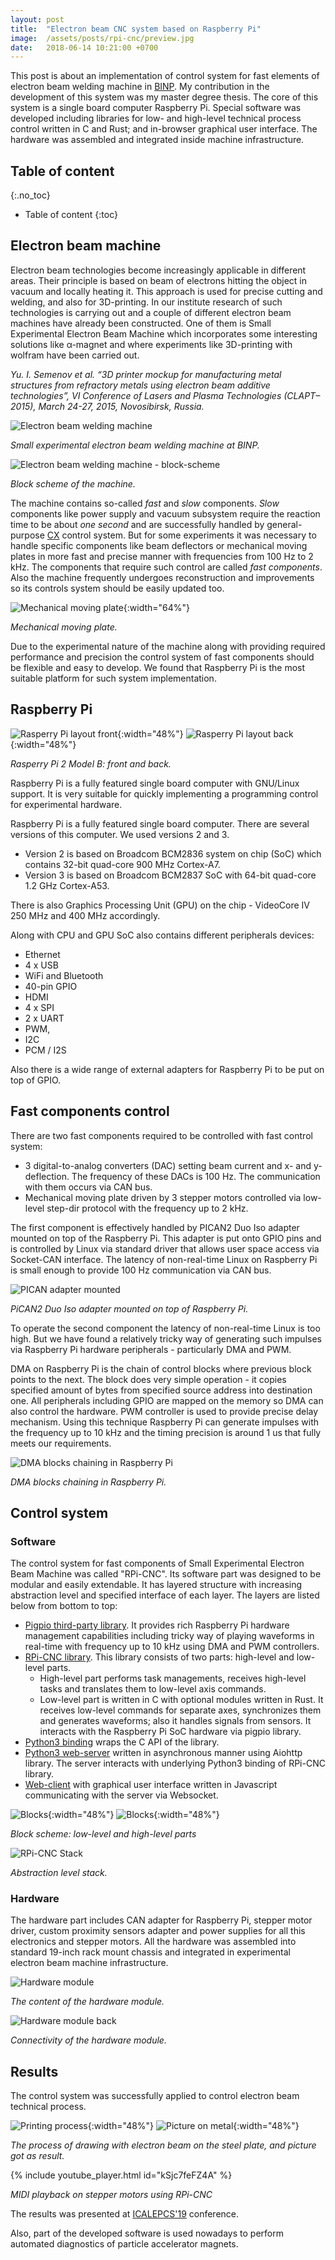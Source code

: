 ```yaml
---
layout: post
title:  "Electron beam CNC system based on Raspberry Pi"
image:  /assets/posts/rpi-cnc/preview.jpg
date:   2018-06-14 10:21:00 +0700
---
```


This post is about an implementation of control system for fast elements of electron beam welding machine in [BINP](http://www.inp.nsk.su/budker-institute-of-nuclear-physics). My contribution in the development of this system was my master degree thesis. The core of this system is a single board computer Raspberry Pi. Special software was developed including libraries for low- and high-level technical process control written in C and Rust; and in-browser graphical user interface. The hardware was assembled and integrated inside machine infrastructure.

## Table of content
{:.no_toc}

+ Table of content
{:toc}

## Electron beam machine

Electron beam technologies become increasingly applicable in different areas. Their principle is based on beam of electrons hitting the object in vacuum and locally heating it. This approach is used for precise cutting and welding, and also for 3D-printing. In our institute research of such technologies is carrying out and a couple of different electron beam machines have already been constructed. One of them is Small Experimental Electron Beam Machine which incorporates some interesting solutions like α-magnet and where experiments like 3D-printing with wolfram have been carried out.

*Yu. I. Semenov et al. “3D printer mockup for manufacturing metal structures from refractory metals using electron beam additive technologies”, VI Conference of Lasers and Plasma Technologies (CLAPT–2015), March 24-27, 2015, Novosibirsk, Russia.*

![Electron beam welding machine](/assets/posts/rpi-cnc/electron-beam-machine.jpg)

*Small experimental electron beam welding machine at BINP.*

![Electron beam welding machine - block-scheme](/assets/posts/rpi-cnc/weld_scheme.svg)

*Block scheme of the machine.*

The machine contains so-called *fast* and *slow* components. *Slow* components like power supply and vacuum subsystem require the reaction time to be about *one second* and are successfully handled by general-purpose [CX](http://www.inp.nsk.su/~bolkhov/tmp/WEPGF093.20151006.pdf) control system. But for some experiments it was necessary to handle specific components like beam deflectors or mechanical moving plates in more fast and precise manner with frequencies from 100 Hz to 2 kHz. The components that require such control are called *fast components*. Also the machine frequently undergoes reconstruction and improvements so its controls system should be easily updated too.

![Mechanical moving plate](/assets/posts/rpi-cnc/axes.jpg){:width="64%"}

*Mechanical moving plate.*

Due to the experimental nature of the machine along with providing required performance and precision the control system of fast components should be flexible and easy to develop. We found that Raspberry Pi is the most suitable platform for such system implementation.

## Raspberry Pi

![Rasperry Pi layout front](/assets/posts/rpi-cnc/rpi_layout_front.jpg){:width="48%"}
![Rasperry Pi layout back](/assets/posts/rpi-cnc/rpi_layout_back.jpg){:width="48%"}

*Rasperry Pi 2 Model B: front and back.*

Raspberry Pi is a fully featured single board computer with GNU/Linux support. It is very suitable for quickly implementing a programming control for experimental hardware.

Raspberry Pi is a fully featured single board computer. There are several versions of this computer. We used versions 2 and 3.
+ Version 2 is based on Broadcom BCM2836 system on chip (SoC) which contains 32-bit quad-core 900 MHz Cortex-A7.
+ Version 3 is based on Broadcom BCM2837 SoC with 64-bit quad-core 1.2 GHz Cortex-A53.

There is also Graphics Processing Unit (GPU) on the chip - VideoCore IV 250 MHz and 400 MHz accordingly.

Along with CPU and GPU SoC also contains different peripherals devices:

+ Ethernet
+ 4 x USB
+ WiFi and Bluetooth
+ 40-pin GPIO
+ HDMI
+ 4 x SPI
+ 2 x UART
+ PWM,
+ I2C
+ PCM / I2S

Also there is a wide range of external adapters for Raspberry Pi to be put on top of GPIO.

## Fast components control

There are two fast components required to be controlled with fast control system:

+ 3 digital-to-analog converters (DAC) setting beam current and x- and y-deflection. The frequency of these DACs is 100 Hz. The communication with them occurs via CAN bus.
+ Mechanical moving plate driven by 3 stepper motors controlled via low-level step-dir protocol with the frequency up to 2 kHz.

The first component is effectively handled by PICAN2 Duo Iso adapter mounted on top of the Raspberry Pi. This adapter is put onto GPIO pins and is controlled by Linux via standard driver that allows user space access via Socket-CAN interface. The latency of non-real-time Linux on Raspberry Pi is small enough to provide 100 Hz communication via CAN bus.

![PICAN adapter mounted](/assets/posts/rpi-cnc/pican_mounted.jpg)

*PiCAN2 Duo Iso adapter mounted on top of Raspberry Pi.*

To operate the second component the latency of non-real-time Linux is too high. But we have found a relatively tricky way of generating such impulses via Raspberry Pi hardware peripherals - particularly DMA and PWM.

DMA on Raspberry Pi is the chain of control blocks where previous block points to the next. The block does very simple operation - it copies specified amount of bytes from specified source address into destination one. All peripherals including GPIO are mapped on the memory so DMA can also control the hardware. PWM controller is used to provide precise delay mechanism. Using this technique Raspberry Pi can generate impulses with the frequency up to 10 kHz and the timing precision is around 1 us that fully meets our requirements.

![DMA blocks chaining in Raspberry Pi](/assets/posts/rpi-cnc/dma_chain.svg)

*DMA blocks chaining in Raspberry Pi.*

## Control system

### Software

The control system for fast components of Small Experimental Electron Beam Machine was called "RPi-CNC".
Its software part was designed to be modular and easily extendable. It has layered structure with increasing abstraction level and specified interface of each layer. The layers are listed below from bottom to top:

+ [Pigpio third-party library](https://github.com/joan2937/pigpio). It provides rich Raspberry Pi hardware management capabilities including tricky way of playing waveforms in real-time with frequency up to 10 kHz using DMA and PWM controllers.
+ [RPi-CNC library](https://github.com/binp-automation/librpicnc). This library consists of two parts: high-level and low-level parts.
  - High-level part performs task managements, receives high-level tasks and translates them to low-level axis commands.
  - Low-level part is written in C with optional modules written in Rust. It receives low-level commands for separate axes, synchronizes them and generates waveforms; also it handles signals from sensors. It interacts with the Raspberry Pi SoC hardware via pigpio library.
+ [Python3 binding](https://github.com/binp-automation/rpicnc-host/blob/master/cnc.py) wraps the C API of the library.
+ [Python3 web-server](https://github.com/binp-automation/rpicnc-host) written in asynchronous manner using Aiohttp library. The server interacts with underlying Python3 binding of RPi-CNC library.
+ [Web-client](https://github.com/binp-automation/rpicnc-host/tree/master/static) with graphical user interface written in Javascript communicating with the server via Websocket.

![Blocks](/assets/posts/rpi-cnc/rpicnc_arch_low.svg){:width="48%"}
![Blocks](/assets/posts/rpi-cnc/rpicnc_arch_high.svg){:width="48%"}

*Block scheme: low-level and high-level parts*

![RPi-CNC Stack](/assets/posts/rpi-cnc/rpicnc_stack.svg)

*Abstraction level stack.*

### Hardware

The hardware part includes CAN adapter for Raspberry Pi, stepper motor driver, custom proximity sensors adapter and power supplies for all this electronics and stepper motors. All the hardware was assembled into standard 19-inch rack mount chassis and integrated in experimental electron beam machine infrastructure.

![Hardware module](/assets/posts/rpi-cnc/box.jpg)

*The content of the hardware module.*

![Hardware module back](/assets/posts/rpi-cnc/box_back.jpg)

*Connectivity of the hardware module.*

## Results

The control system was successfully applied to control electron beam technical process.

![Printing process](/assets/posts/rpi-cnc/printing.jpg){:width="48%"}
![Picture on metal](/assets/posts/rpi-cnc/metal_tux.jpg){:width="48%"}

*The process of drawing with electron beam on the steel plate, and picture got as result.*

{% include youtube_player.html id="kSjc7feFZ4A" %}

*MIDI playback on stepper motors using RPi-CNC*

The results was presented at [ICALEPCS'19](https://icalepcs2019.bnl.gov/home.html) conference.

Also, part of the developed software is used nowadays to perform automated diagnostics of particle accelerator magnets.
